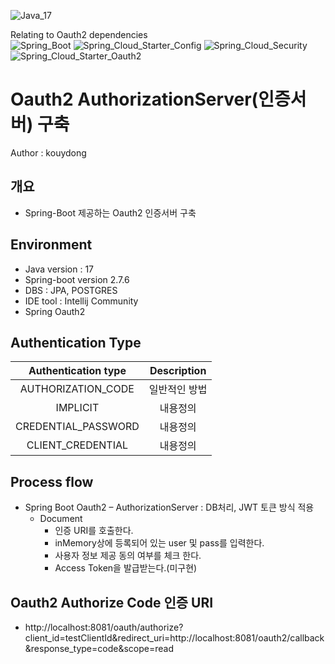 ![Java_17](https://img.shields.io/badge/java-v17-red?logo=java)

Relating to Oauth2 dependencies <br>
![Spring_Boot](https://img.shields.io/badge/Spring_Boot-v2.7.6-green.svg?logo=spring)
![Spring_Cloud_Starter_Config](https://img.shields.io/badge/Spring_Cloud_Starter_Config-v3.1.5-green.svg?logo=spring)
![Spring_Cloud_Security](https://img.shields.io/badge/Spring_Cloud_Security-v2.2.5-green.svg?logo=spring)
![Spring_Cloud_Starter_Oauth2](https://img.shields.io/badge/Spring_Cloud_Starter_Oauth2-v2.2.5-green.svg?logo=spring)


# Oauth2 AuthorizationServer(인증서버) 구축 
Author : kouydong

## 개요
- Spring-Boot 제공하는 Oauth2 인증서버 구축



## Environment
- Java version : 17
- Spring-boot version 2.7.6
- DBS : JPA, POSTGRES
- IDE tool : Intellij Community
- Spring Oauth2


## Authentication Type
| Authentication type  | Description  |
|:--------------------:|:------------:|
|  AUTHORIZATION_CODE  |   일반적인 방법    |
|       IMPLICIT       |     내용정의     |
| CREDENTIAL_PASSWORD  |     내용정의     |
|  CLIENT_CREDENTIAL   |     내용정의     |


## Process flow 
- Spring Boot Oauth2 – AuthorizationServer : DB처리, JWT 토큰 방식 적용
    - Document
        - 인증 URI를 호출한다. 
        - inMemory상에 등록되어 있는 user 및 pass를 입력한다.
        - 사용자 정보 제공 동의 여부를 체크 한다.
        - Access Token을 발급받는다.(미구현)

## Oauth2 Authorize Code 인증 URI
- http://localhost:8081/oauth/authorize?client_id=testClientId&redirect_uri=http://localhost:8081/oauth2/callback&response_type=code&scope=read